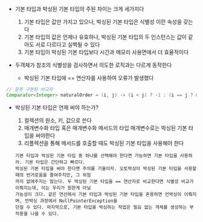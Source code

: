 * 기본 타입과 박싱된 기본 타입의 주된 차이는 크게 세가지다
  1. 기본 타입은 값만 가지고 있으나, 박싱된 기본 타입은 식별성 이란 속성을 갖는다
  2. 기본 타입의 값은 언제나 유효하나, 박싱된 기본 타입의 두 인스턴스는 값이 같아도 서로 다르다고 실벽될 수 있다
  3. 기본 타입이 박싱된 기본 타입보다 시간과 메모리 사용면에서 더 효율적이다

* 두객체가 참조의 식별성을 검사하면서 의도한 로직과는 다르게 동작한다
  * 박싱된 기본 타입에 == 연산자를 사용하여 오류가 발생했다
```java
// 잘못 구현된 비교자
Comparator<Integer> naturalOrder = (i, j) -> (i < j) ? -1 : (i == j ? 0 : 1);
```

* 박싱된 기본 타입은 언제 써야 하는가?
  1. 컬렉션의 원소, 키, 값으로 쓴다
  2. 매개변수화 타입 혹은 매개변수화 메서드의 타입 매개변수로는 박싱된 기본 타입을 써야한다
  3. 리플렉션을 통해 메서드를 호출할 때도 박싱된 기본 타입을 사용해야 한다

  ```
  기본 타입과 박싱된 기본 타입 중 하나를 선택해야 한다면 가능하면 기본 타입을 사용하라. 기본 타입은 간단하고 빠르다.
  박싱된 기본 타입을 써야 한다면 주의를 기울이자. 오토박싱이 박싱된 기본 타입을 사용할 때의 번거로움을 줄여주지만, 그 위험
  까지 없애주지는 않는다. 두 박싱된 기본 타입을 == 연산자로 비교한다면 식별성 비교가 이뤄지는데, 이는 우리가 원한게 아닐
  가능성이 크다. 같은 연산에서 기본 타입과 박싱된 기본 타입을 혼용하면 언박싱이 이뤄지며, 언박싱 과정에서 NullPointerException을
  던질 수 있다. 마지막으로, 기본 타입을 박싱하는 작업은 필요 없는 객체를 생성하는 부작용을 나을 수 있다.
  ```